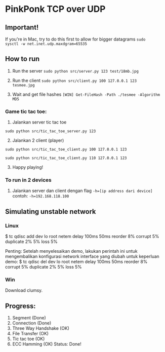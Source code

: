 # PinkPonk TCP over UDP

## Important!
If you're in Mac, try to do this first to allow for bigger datagrams
`sudo sysctl -w net.inet.udp.maxdgram=65535`

## How to run
1. Run the server
`sudo python src/server.py 123 test/18mb.jpg`

2. Run the client
`sudo python src/client.py 100 127.0.0.1 123 tesmee.jpg`

3. Wait and get file hashes 
`[WIN] Get-FileHash -Path ./tesmee -Algorithm MD5`

### Game tic tac toe:
1. Jalankan server tic tac toe
```
sudo python src/tic_tac_toe_server.py 123
```
2. Jalankan 2 client (player)
```
sudo python src/tic_tac_toe_client.py 100 127.0.0.1 123

sudo python src/tic_tac_toe_client.py 110 127.0.0.1 123
```
3. Happy playing!

### To run in 2 devices
1. Jalankan server dan client dengan flag `-h=[ip address dari device]` contoh: `-h=192.168.118.100`

## Simulating unstable network

### Linux
$ tc qdisc add dev lo root netem delay 100ms 50ms reorder 8% corrupt 5% duplicate 2% 5% loss 5%

Penting: Setelah menyelesaikan demo, lakukan perintah ini untuk mengembalikan konfigurasi network interface yang diubah untuk keperluan demo:
$ tc qdisc del dev lo root netem delay 100ms 50ms reorder 8% corrupt 5% duplicate 2% 5% loss 5%

### Win
Download clumsy.

## Progress:

1. Segment (Done)
2. Connection (Done)
3. Three Way Handshake (OK)
4. File Transfer (OK)
5. Tic tac toe (OK)
6. ECC Hamming (OK)
Status: Done!

